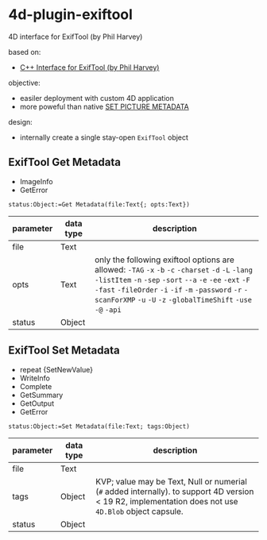 # 4d-plugin-exiftool
4D interface for ExifTool (by Phil Harvey)

based on:

* [C++ Interface for ExifTool (by Phil Harvey)](https://exiftool.org/cpp_exiftool/)

objective:

* easiler deployment with custom 4D application
* more poweful than native [SET PICTURE METADATA](https://doc.4d.com/4Dv19/4D/19.1/SET-PICTURE-METADATA.301-5652803.en.html)

design:

* internally create a single stay-open `ExifTool` object

## ExifTool Get Metadata

* ImageInfo
* GetError

```4d
status:Object:=Get Metadata(file:Text{; opts:Text})
```
|parameter|data type|description|
|-|-|-|
|file|Text||
|opts|Text|only the following exiftool options are allowed: `-TAG` `-x` `-b` `-c` `-charset` `-d` `-L` `-lang` `-listItem` `-n` `-sep` `-sort` `--a` `-e` `-ee` `-ext` `-F` `-fast` `-fileOrder` `-i` `-if` `-m` `-password` `-r` `-scanForXMP` `-u` `-U` `-z` `-globalTimeShift` `-use` `-@` `-api`|
|status|Object||

## ExifTool Set Metadata

* repeat {SetNewValue}
* WriteInfo
* Complete
* GetSummary
* GetOutput
* GetError

```4d
status:Object:=Set Metadata(file:Text; tags:Object)
```

|parameter|data type|description|
|-|-|-|
|file|Text||
|tags|Object|KVP; value may be Text, Null or numerial (`#` added internally). to support 4D version < 19 R2, implementation does not use `4D.Blob` object capsule.|
|status|Object||
